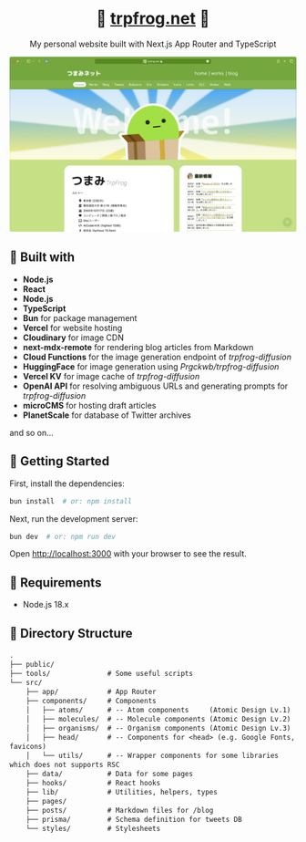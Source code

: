 <h1 align="center">
  🎺 <a href="https://trpfrog.net">trpfrog.net</a> 🐸
</h1>
<p align="center">
  My personal website built with Next.js App Router and TypeScript
</p>

![](./public/images/screenshot.png)

## 🧩 Built with

- **Node.js**
- **React**
- **Node.js**
- **TypeScript**
- **Bun** for package management
- **Vercel** for website hosting
- **Cloudinary** for image CDN
- **next-mdx-remote** for rendering blog articles from Markdown
- **Cloud Functions** for the image generation endpoint of *trpfrog-diffusion*
- **HuggingFace** for image generation using *Prgckwb/trpfrog-diffusion*
- **Vercel KV** for image cache of *trpfrog-diffusion*
- **OpenAI API** for resolving ambiguous URLs and generating prompts for *trpfrog-diffusion*
- **microCMS** for hosting draft articles
- **PlanetScale** for database of Twitter archives

and so on...

## 🐤 Getting Started

First, install the dependencies:

```sh
bun install  # or: npm install
```

Next, run the development server:

```sh
bun dev  # or: npm run dev
```

Open [http://localhost:3000](http://localhost:3000) with your browser to see the result.

## 🚗 Requirements

- Node.js 18.x

## 📂 Directory Structure

```
.
├── public/
├── tools/              # Some useful scripts
└── src/
    ├── app/            # App Router
    ├── components/     # Components
    │   ├── atoms/      # -- Atom components     (Atomic Design Lv.1)
    │   ├── molecules/  # -- Molecule components (Atomic Design Lv.2)
    │   ├── organisms/  # -- Organism components (Atomic Design Lv.3)
    │   ├── head/       # -- Components for <head> (e.g. Google Fonts, favicons)
    │   └── utils/      # -- Wrapper components for some libraries which does not supports RSC
    ├── data/           # Data for some pages
    ├── hooks/          # React hooks
    ├── lib/            # Utilities, helpers, types
    ├── pages/ 
    ├── posts/          # Markdown files for /blog
    ├── prisma/         # Schema definition for tweets DB
    └── styles/         # Stylesheets
```
